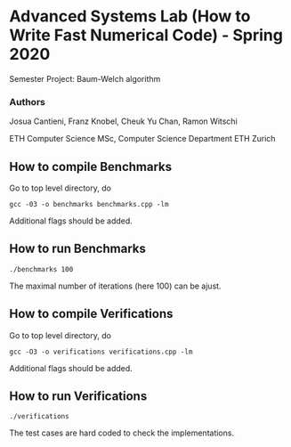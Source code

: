 
# Advanced Systems Lab (How to Write Fast Numerical Code) - Spring 2020
Semester Project: Baum-Welch algorithm

### Authors

Josua Cantieni, Franz Knobel, Cheuk Yu Chan, Ramon Witschi

ETH Computer Science MSc, Computer Science Department ETH Zurich


## How to compile Benchmarks
Go to top level directory, do
```
gcc -03 -o benchmarks benchmarks.cpp -lm
```
Additional flags should be added.


## How to run Benchmarks
```
./benchmarks 100
```
The maximal number of iterations (here 100) can be ajust.


## How to compile Verifications
Go to top level directory, do
```
gcc -O3 -o verifications verifications.cpp -lm
```
Additional flags should be added.


## How to run Verifications
```
./verifications
```
The test cases are hard coded to check the implementations.
